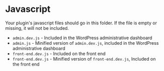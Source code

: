 Javascript
==========

Your plugin's javascript files should go in this folder. If the file is empty or missing, it will not be included.

* `admin.dev.js` - Included in the WordPress administrative dashboard
* `admin.js` - Minified version of `admin.dev.js`, included in the WordPress administrative dashboard
* `front-end.dev.js` - Included on the front end
* `front-end.dev.js` - Minified version of `front-end.dev.js`, Included on the front end